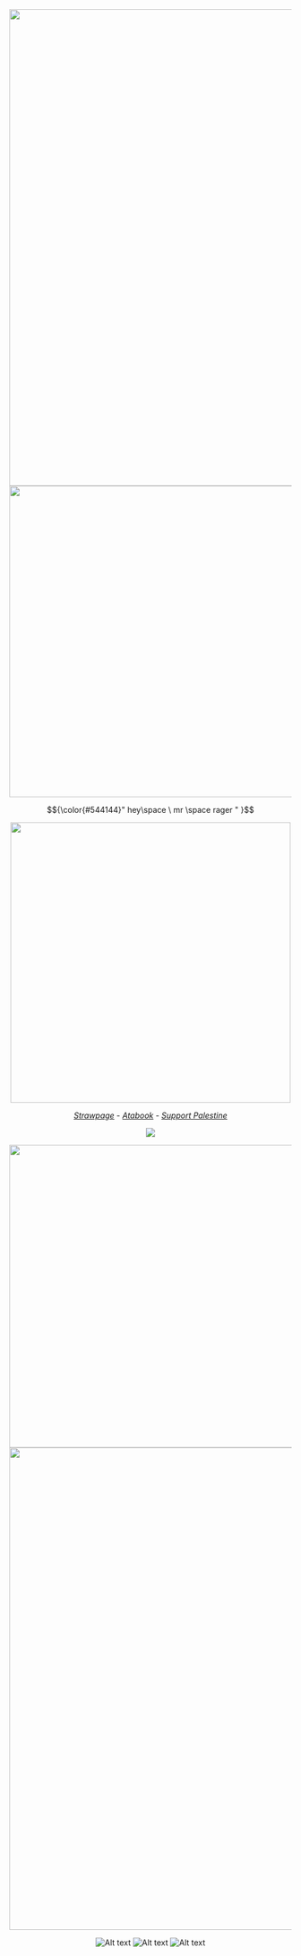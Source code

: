 




<div align="center">
	<img width = "850" src="https://64.media.tumblr.com/65180d519f3b874c49974b5b33fd8fdb/95dde4dfb101d4de-3e/s400x600/66d059c352ba3583144916a2ad8419aeb1427e77.pnj"
</div>




<div align="center">
	<img width = "555" src="https://64.media.tumblr.com/772601a28648c04cf1c9690687bb8265/232d390e5f4723e7-b0/s400x600/3ffcdcb18afbbd31fb83a56851b4030eb5f3effe.pnj"
</div>





<p align="center"> 
$${\color{#544144}" hey\space \ mr \space rager   " }$$

</p>

<div align="center">
	<img width = "500" src="https://static.wikia.nocookie.net/d6ae651b-3bd9-4c93-84db-95867a247569/scale-to-width/370"

</div>





<div align="center"> 
	
 [_Strawpage_](https://ellierocks.straw.page) - [_Atabook_](https://ellieparkerbutpixel.atabook.org/)  - [_Support Palestine_](https://arab.org/click-to-help/palestine/)

![](https://komarev.com/ghpvc/?username=neurodiellie&label=profile+gang&style=for-the-badge&color=543034)



<div align="center">
	<img width = "540" src="https://64.media.tumblr.com/a48ced4ae99ba5368119e46edcc8ee15/232d390e5f4723e7-50/s400x600/8bcf48b55ccdeeb8c41c6df72fe69dfeb18862ba.pnj" 
</div>






<div align="center">
	<img width = "860" src="https://64.media.tumblr.com/0a2102f0737df129991a60cd9a1947d4/95dde4dfb101d4de-64/s2048x3072/be1ceffeb128f478dd264b3386759d3655061b73.pnj"
</div>


![Alt text](https://adriansblinkiecollection.neocities.org/stamps/k28.png)  ![Alt text](https://adriansblinkiecollection.neocities.org/stamps/c2.gif)   ![Alt text](https://raining-starss.neocities.org/thebread%20(2).png)

